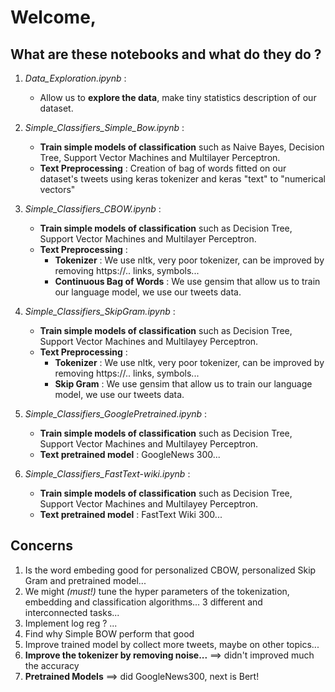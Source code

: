 # Welcome,

## What are these notebooks and what do they do ?

1. *Data_Exploration.ipynb* :
    - Allow us to __explore the data__, make tiny statistics description of our dataset.

2. *Simple_Classifiers_Simple_Bow.ipynb* :
    - __Train simple models of classification__ such as Naive Bayes, Decision Tree, Support Vector Machines and Multilayer Perceptron.
    - __Text Preprocessing__ : Creation of bag of words fitted on our dataset's tweets using keras tokenizer and keras "text" to "numerical vectors"
 
3. *Simple_Classifiers_CBOW.ipynb* :
    - __Train simple models of classification__ such as Decision Tree, Support Vector Machines and Multilayer Perceptron.
    - __Text Preprocessing__ :
        - __Tokenizer__ : We use nltk, very poor tokenizer, can be improved by removing https://.. links, symbols...
        - __Continuous Bag of Words__ : We use gensim that allow us to train our language model, we use our tweets data.

4. *Simple_Classifiers_SkipGram.ipynb* :
    - __Train simple models of classification__ such as Decision Tree, Support Vector Machines and Multilayey Perceptron.
    - __Text Preprocessing__ :
        - __Tokenizer__ : We use nltk, very poor tokenizer, can be improved by removing https://.. links, symbols...
        - __Skip Gram__ : We use gensim that allow us to train our language model, we use our tweets data.

5. *Simple_Classifiers_GooglePretrained.ipynb* :
    - __Train simple models of classification__ such as Decision Tree, Support Vector Machines and Multilayey Perceptron.
    - __Text pretrained model__ : GoogleNews 300...

6. *Simple_Classifiers_FastText-wiki.ipynb* :
    - __Train simple models of classification__ such as Decision Tree, Support Vector Machines and Multilayey Perceptron.
    - __Text pretrained model__ : FastText Wiki 300...

## Concerns
1. Is the word embeding good for personalized CBOW, personalized Skip Gram and pretrained model...
2. We might _(must!)_ tune the hyper parameters of the tokenization, embedding and classification algorithms... 3 different and interconnected tasks...
3. Implement log reg ? ...
4. Find why Simple BOW perform that good
5. Improve trained model by collect more tweets, maybe on other topics...
6. __Improve the tokenizer by removing noise...__ ==> didn't improved much the accuracy
7. __Pretrained Models__ ==> did GoogleNews300, next is Bert!

